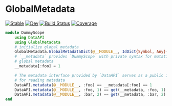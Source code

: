 # GlobalMetadata

[![Stable](https://img.shields.io/badge/docs-stable-blue.svg)](https://Tokazama.github.io/GlobalMetadata.jl/stable/)
[![Dev](https://img.shields.io/badge/docs-dev-blue.svg)](https://Tokazama.github.io/GlobalMetadata.jl/dev/)
[![Build Status](https://github.com/Tokazama/GlobalMetadata.jl/actions/workflows/CI.yml/badge.svg?branch=main)](https://github.com/Tokazama/GlobalMetadata.jl/actions/workflows/CI.yml?query=branch%3Amain)
[![Coverage](https://codecov.io/gh/Tokazama/GlobalMetadata.jl/branch/main/graph/badge.svg)](https://codecov.io/gh/Tokazama/GlobalMetadata.jl)


```julia
module DummyScope
    using DataAPI
    using GlobalMetadata
    # initialize global metadata
    GlobalMetadata.GlobalMetadataDict(@__MODULE__, IdDict{Symbol, Any}())
    # `__metadata` provides `DummyScope` with private syntax for mutating
    # global metadata
    __metadata[:foo] = 1

    # The metadata interface provided by `DataAPI` serves as a public interface
    # for reading metadata
    DataAPI.metadata(@__MODULE__, :foo) == __metadata[:foo] == 1
    DataAPI.metadata(@__MODULE__, :foo, 1) == get(__metadata, :foo, 1) == 1
    DataAPI.metadata(@__MODULE__, :bar, 2) == get(__metadata, :bar, 2) == 2
end
```